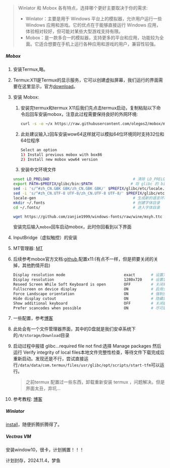 > Winlator 和 Mobox 各有特点，选择哪个更好主要取决于你的需求:
>
> - Winlator：主要是用于 Windows 平台上的模拟器，允许用户运行一些 Windows 应用和游戏。它的优点在于能够直接运行 Windows 应用，体验相对较好，但可能对某些大型游戏支持有限。
> - Mobox：是一款多合一的模拟器，支持更多的平台和应用，功能较为全面。它适合想要在手机上运行各种应用和游戏的用户，兼容性较强。



##### Mobox

1. 安装Termux,略。

2. Termux:X11是Termux的显示服务，它可以创建虚拟屏幕，我们运行的界面需要在这里显示，官方[download](https://github.com/termux/termux-x11)。

3. 安装 Mobox:

   1. 安装完termux和termux X11后我们先点击termux启动，复制粘贴以下命令后回车安装mobox，注意此过程需要保持良好的外网环境:

      ```bash
      curl -s -o ~/x https://raw.githubusercontent.com/olegos2/mobox/main/install && . ~/x
      ```

   2. 此处建议输入`2`回车安装wow64这样就可以模拟64位环境同时支持32位和64位程序

      ```bash
      Select an option
      1) Install previous mobox with box86
      2) Install new mobox wow64 version
      ```

   3. 安装中文环境文件

   ```bash
   unset LD_PRELOAD                                     # 清除 LD_PRELOAD 环境变量，以避免干扰后续操作
   export PATH=$PREFIX/glibc/bin:$PATH                 # 将 glibc 的 bin 目录添加到 PATH 环境变量中
   sed -i 's/^#zh_CN.GBK GBK/zh_CN.GBK GBK/' $PREFIX/glibc/etc/locale.gen  # 解注释 GBK 字体设置
   sed -i 's/^#zh_CN.UTF-8 UTF-8/zh_CN.UTF-8 UTF-8/' $PREFIX/glibc/etc/locale.gen  # 解注释 UTF-8 字体设置
   locale-gen                                           # 生成新的语言环境
   mkdir ~/.fonts                                       # 创建字体目录
   cd ~/.fonts/                                         # 进入字体目录
   
   wget https://github.com/zanjie1999/windows-fonts/raw/wine/msyh.ttc  # 下载微软雅黑字体
   ```

   安装完后输入`mobox`回车启动mobox，此时你回看到以下界面

4. InputBridge（虚拟触控）的安装

5. MT管理器: [MT](https://mt2.cn/)

6. 后续参考mobox官方文档:[github](https://github.com/olegos2/mobox),配置x11:(有点不一样，但是把要关闭的关掉，其他酌情开启)

   ```bash
   Display resolution mode                          exact       # 设置为确切的显示分辨率模式
   Display resolution                               1280x720    # 设置显示分辨率为 1280x720 (HD)
   Reseed Screen While Soft Keyboard is open        OFF         # 关闭软键盘打开时重新排列屏幕
   Fullscreen on device display                     ON          # 启用全屏模式
   Force Landscape orientation                      ON          # 强制应用以横屏模式运行
   Hide display cutout                              ON          # 隐藏屏幕缺口（如刘海）
   Show additional keyboard                         OFF         # 关闭额外键盘显示选项
   Prefer scancodes when possible                   ON          # 尽可能使用扫描码，提高键盘兼容性
   
   ```

7. 一些配置，参考[博客](https://vofficial233.com/archives/mobox)

8. 此处会有一个文件管理器界面，其中的D盘就是我们安卓系统下的`/0/storage/Download`目录

9. 启动过程中报错 glibc…required file not find:选择 Manage packages 然后运行 Verify integrity of local files本地文件完整性检查，等待文件下载完成后重新启动。发现还是不行，尝试直接运行`/data/data/com.termux/files/usr/glibc/opt/scripts/start-tfm`可以运行。

   > 之前termux 配置过一些东西，卸载重新安装 termux ，问题解决。但是界面太丑，弃坑…

10. 参考教程: [博客](https://www.kungal.com/zh-cn/topic/1462)





##### Winlator

[install](https://github.com/brunodev85/winlator)，随便折腾折腾得了。





##### Vectras VM

安装window10，很卡，计划搁置！！！





计划封存，2024.11.4，梦鱼
